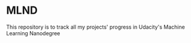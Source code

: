 # MLND
This repository is to track all my projects' progress in Udacity's Machine Learning Nanodegree
